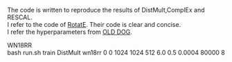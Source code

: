 The code is written to reproduce the results of DistMult,ComplEx and RESCAL.  
I refer to the code of [RotatE](https://github.com/DeepGraphLearning/KnowledgeGraphEmbedding).
Their code is clear and concise.  
I refer the hyperparameters from [OLD DOG](https://openreview.net/forum?id=BkxSmlBFvr).  
  
WN18RR  
bash run.sh train DistMult wn18rr 0 0 1024 1024 512 6.0 0.5 0.0004 80000 8
